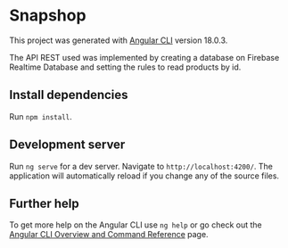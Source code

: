 # Snapshop

This project was generated with [Angular CLI](https://github.com/angular/angular-cli) version 18.0.3.

The API REST used was implemented by creating a database on Firebase Realtime Database and setting the rules to read products by id.

## Install dependencies
Run `npm install`.

## Development server

Run `ng serve` for a dev server. Navigate to `http://localhost:4200/`. The application will automatically reload if you change any of the source files.

## Further help

To get more help on the Angular CLI use `ng help` or go check out the [Angular CLI Overview and Command Reference](https://angular.dev/tools/cli) page.

